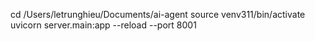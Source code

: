 cd /Users/letrunghieu/Documents/ai-agent
source venv311/bin/activate
uvicorn server.main:app --reload --port 8001